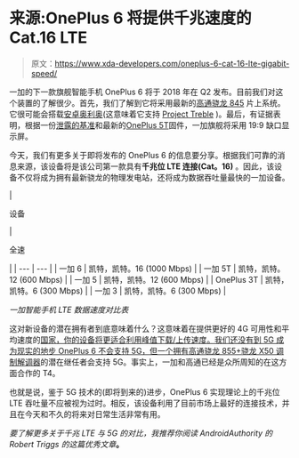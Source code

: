 # 来源:OnePlus 6 将提供千兆速度的 Cat.16 LTE

> 原文：<https://www.xda-developers.com/oneplus-6-cat-16-lte-gigabit-speed/>

一加的下一款旗舰智能手机 OnePlus 6 将于 2018 年在 Q2 发布。目前我们对这个装置的了解很少。首先，我们了解到它将采用最新的[高通骁龙 845](https://www.xda-developers.com/qualcomm-snapdragon-845-hands-on-benchmarks-first-impressions/) 片上系统。它很可能会搭载[安卓奥利奥](https://www.xda-developers.com/tag/android-oreo/)(这意味着它支持 [Project Treble](https://www.xda-developers.com/tag/project-treble/) )。最后，有证据表明，根据一份[泄露的基准](https://www.xda-developers.com/oneplus-6-notch-display-rumor/)和最新的[OnePlus 5T](https://www.xda-developers.com/oneplus-5t-android-8-1-oreo-oxygenos-open-beta-4/)固件，一加旗舰将采用 19:9 缺口显示屏。

今天，我们有更多关于即将发布的 OnePlus 6 的信息要分享。根据我们可靠的消息来源，该设备将是该公司第一款具有**千兆位 LTE 连接(Cat。16)** 。因此，该设备不仅将成为拥有最新骁龙的物理发电站，还将成为数据吞吐量最快的一加设备。

| 

设备

 | 

全速

 |
| --- | --- |
| 一加 6 | 凯特，凯特。16 (1000 Mbps) |
| 一加 5T | 凯特，凯特。12 (600 Mbps) |
| 一加 5 | 凯特，凯特。12 (600 Mbps) |
| OnePlus 3T | 凯特，凯特。6 (300 Mbps) |
| 一加 3 | 凯特，凯特。6 (300 Mbps) |

*一加智能手机 LTE 数据速度对比表*

这对新设备的潜在拥有者到底意味着什么？这意味着在提供更好的 4G 可用性和平均速度的[国家，你的设备将更适合利用峰值下载/上传速度。我们还没有到 5G 成为现实的地步 OnePlus 6 不会支持 5G，但一个拥有](https://www.xda-developers.com/opensignal-february-state-lte-report-2018/)[高通骁龙 855+骁龙 X50 调制解调器](https://www.xda-developers.com/qualcomm-snapdragon-855-sdx50-5g-modem/)的潜在继任者会支持 5G。事实上，一加和高通已经是众所周知的在这方面合作的 T4。

也就是说，鉴于 5G 技术的(即将到来的)进步，OnePlus 6 实现理论上的千兆位 LTE 吞吐量不应被视为过时。相反，该设备利用了目前市场上最好的连接技术，并且在今天和不久的将来对日常生活非常有用。

*要了解更多关于千兆 LTE 与 5G 的对比，我推荐你阅读 AndroidAuthority 的 Robert Triggs 的这篇优秀文章*[](https://www.androidauthority.com/5g-vs-gigabit-lte-843341/)**。**